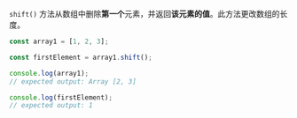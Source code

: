 `shift()`  方法从数组中删除**第一个**元素，并返回**该元素的值**。此方法更改数组的长度。

```js
const array1 = [1, 2, 3];

const firstElement = array1.shift();

console.log(array1);
// expected output: Array [2, 3]

console.log(firstElement);
// expected output: 1

```
<!--stackedit_data:
eyJoaXN0b3J5IjpbMTM5MTA1NjMzMl19
-->